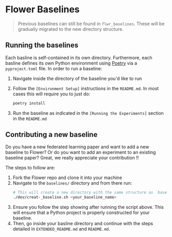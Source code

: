 # Flower Baselines


> Previous baselines can still be found in `flwr_baselines`. These will be gradually migrated to the new directory structure.

## Running the baselines

Each basline is self-contained in its own directory. Furthermore, each basline defines its own Python environment using [Poetry](https://python-poetry.org/docs/) via a `pyproject.toml` file. In order to run a baseline:

1. Navigate inside the directory of the baseline you'd like to run
2. Follow the `[Environment Setup]` instructions in the `README.md`. In most cases this will require you to just do:

    ```bash
    poetry install
    ```
3. Run the baseline as indicated in the `[Running the Experiments]` section in the `README.md`


## Contributing a new baseline

Do you have a new federated learning paper and want to add a new baseline to Flower? Or do you want to add an experiment to an existing baseline paper? Great, we really appreciate your contribution !!

The steps to follow are:

1. Fork the Flower repo and clone it into your machine
2. Navigate to the `baselines/` directory and from there run:
    ```bash
    # This will create a new directory with the same structure as `baseline_template`.
    ./dev/creat-_baseline.sh <your_baseline_name>
    ``` 
3. Ensure you follow the step showing after running the script above. This will ensure that a Python project is properly constructed for your baseline.
4. Then, go inside your basline directory and continue with the steps detailed in `EXTENDED_README.md` and `README.md`.
